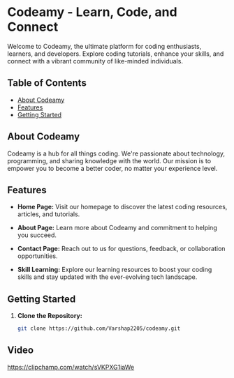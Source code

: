 # Codeamy - Learn, Code, and Connect

Welcome to Codeamy, the ultimate platform for coding enthusiasts, learners, and developers. Explore coding tutorials, enhance your skills, and connect with a vibrant community of like-minded individuals.

## Table of Contents

- [About Codeamy](#about-Codeamy)
- [Features](#features)
- [Getting Started](#getting-started)
  

## About Codeamy

Codeamy is a hub for all things coding. We're passionate about technology, programming, and sharing knowledge with the world. Our mission is to empower you to become a better coder, no matter your experience level.

## Features

- **Home Page:** Visit our homepage to discover the latest coding resources, articles, and tutorials.

- **About Page:** Learn more about Codeamy and commitment to helping you succeed.

- **Contact Page:** Reach out to us for questions, feedback, or collaboration opportunities.

- **Skill Learning:** Explore our learning resources to boost your coding skills and stay updated with the ever-evolving tech landscape.

## Getting Started

1. **Clone the Repository:**
   ```bash
   git clone https://github.com/Varshap2205/codeamy.git


## Video
https://clipchamp.com/watch/sVKPXG1iaWe




   









